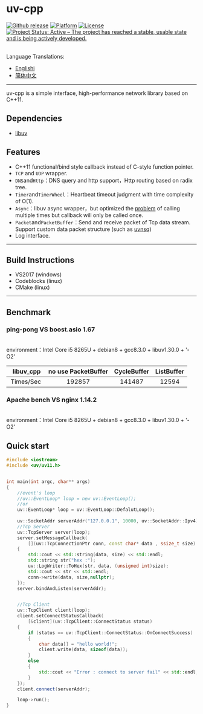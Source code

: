 # uv-cpp
<a href="https://github.com/wlgq2/libuv_cpp11/releases"><img src="https://img.shields.io/github/release/wlgq2/libuv_cpp11.svg" alt="Github release"></a>
[![Platform](https://img.shields.io/badge/platform-%20%20%20%20Linux,%20Windows-green.svg?style=flat)](https://github.com/wlgq2/libuv_cpp11)
[![License](https://img.shields.io/badge/license-%20%20MIT-yellow.svg?style=flat)](LICENSE)
[![Project Status: Active – The project has reached a stable, usable state and is being actively developed.](http://www.repostatus.org/badges/latest/active.svg)](http://www.repostatus.org/#active)

<br>Language Translations:</br>
* [Englishi](README.md)
* [简体中文](README_cn.md)
** **
uv-cpp is a simple interface, high-performance network library based on C++11.

## Dependencies
 * [libuv][1]
## Features
* C++11 functional/bind style callback instead of C-style function pointer.
* `TCP` and `UDP` wrapper.
* `DNS`and`Http`：DNS query and http support，Http routing based on radix tree.
* `Timer`and`TimerWheel`：Heartbeat timeout judgment with time complexity of O(1).
* `Async`：libuv async wrapper，but optimized the [problem][2] of calling multiple times  but callback  will only be called once. 
* `Packet`and`PacketBuffer`：Send and receive packet of Tcp data stream. Support custom data packet structure (such as [uvnsq][3])
* Log interface.
** **
## Build Instructions
* VS2017 (windows)
* Codeblocks (linux)
* CMake (linux)
** **
## Benchmark
### ping-pong VS boost.asio 1.67
<br>environment：Intel Core i5 8265U + debian8 + gcc8.3.0 + libuv1.30.0 + '-O2'</br>

   libuv_cpp | no use PacketBuffer|CycleBuffer|ListBuffer|
:---------:|:--------:|:--------:|:--------:|
Times/Sec | 192857 |141487|12594|

### Apache bench VS nginx 1.14.2
<br>environment：Intel Core i5 8265U + debian8 + gcc8.3.0 + libuv1.30.0 + '-O2'</br>

## Quick start
```C++
#include <iostream>
#include <uv/uv11.h>


int main(int argc, char** args)
{
    //event's loop
    //uv::EventLoop* loop = new uv::EventLoop();
    //or
    uv::EventLoop* loop = uv::EventLoop::DefalutLoop();
    
    uv::SocketAddr serverAddr("127.0.0.1", 10000, uv::SocketAddr::Ipv4);
    //Tcp Server
    uv::TcpServer server(loop);
    server.setMessageCallback(
        [](uv::TcpConnectionPtr conn, const char* data , ssize_t size)
    {
        std::cout << std::string(data, size) << std::endl;
        std::string str("hex :");
        uv::LogWriter::ToHex(str, data, (unsigned int)size);
        std::cout << str << std::endl;
        conn->write(data, size,nullptr);
    });
    server.bindAndListen(serverAddr);


    //Tcp Client
    uv::TcpClient client(loop);
    client.setConnectStatusCallback(
        [&client](uv::TcpClient::ConnectStatus status)
    {
        if (status == uv::TcpClient::ConnectStatus::OnConnectSuccess)
        {
            char data[] = "hello world!";
            client.write(data, sizeof(data));
        }
        else
        {
            std::cout << "Error : connect to server fail" << std::endl;
        }
    });
    client.connect(serverAddr);

    loop->run();
}



```


[1]: https://github.com/libuv/libuv
[2]: http://docs.libuv.org/en/v1.x/async.html
[3]: https://github.com/wlgq2/uvnsq

